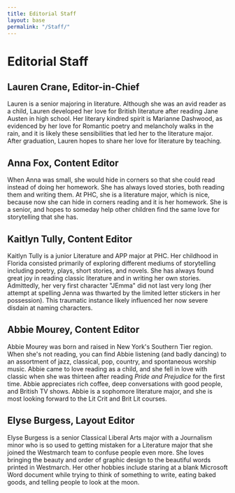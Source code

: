 ```yaml
---
title: Editorial Staff
layout: base
permalink: "/Staff/"
---
```

# Editorial Staff
## Lauren Crane, Editor-in-Chief
Lauren is a senior majoring in literature. Although
she was an avid reader as a child, Lauren developed
her love for British literature after reading Jane
Austen in high school. Her literary kindred spirit
is Marianne Dashwood, as evidenced by her love for
Romantic poetry and melancholy walks in the rain, 
and it is likely these sensibilities that led her to
the literature major. After graduation, Lauren hopes
to share her love for literature by teaching. 

## Anna Fox, Content Editor
When Anna was small, she would hide in corners so that 
she could read instead of doing her homework. She has
always loved stories, both reading them and writing them.
At PHC, she is a literature major, which is nice, because
now she can hide in corners reading and it is her homework.
She is a senior, and hopes to someday help other children
find the same love for storytelling that she has. 

## Kaitlyn Tully, Content Editor
Kaitlyn Tully is a junior Literature and APP major at PHC. 
Her childhood in Florida consisted primarily of exploring
different mediums of storytelling including poetry, plays,
short stories, and novels. She has always found great joy
in reading classic literature and in writing her own stories. 
Admittedly, her very first character "JEmma" did not last very
long (her attempt at spelling Jenna was thwarted by the limited
letter stickers in her possession). This traumatic instance
likely influenced her now severe disdain at naming characters. 

## Abbie Mourey, Content Editor
Abbie Mourey was born and raised in New York's Southern Tier
region. When she's not reading, you can find Abbie listening
(and badly dancing) to an assortment of jazz, classical, pop,
country, and spontaneous worship music. Abbie came to love
reading as a child, and she fell in love with classic when she
was thirteen after reading *Pride and Prejudice* for the 
first time. Abbie appreciates rich coffee, deep conversations
with good people, and British TV shows. Abbie is a sophomore
literature major, and she is most looking forward to the Lit
Crit and Brit Lit courses.

## Elyse Burgess, Layout Editor
Elyse Burgess is a senior Classical Liberal Arts major with a
Journalism minor who is so used to getting mistaken for a 
Literature major that she joined the Westmarch team to confuse
people even more. She loves bringing the beauty and order
of graphic design to the beautiful words printed in Westmarch. 
Her other hobbies include staring at a blank Microsoft Word
document while trying to think of something to write, eating
baked goods, and telling people to look at the moon. 